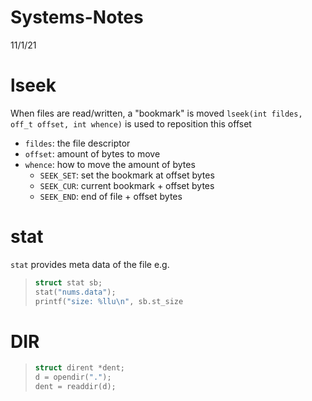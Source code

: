 # Systems-Notes

11/1/21

# lseek

When files are read/written, a "bookmark" is moved
`lseek(int fildes, off_t offset, int whence)` is used to reposition this offset

* `fildes`: the file descriptor
* `offset`: amount of bytes to move
* `whence`: how to move the amount of bytes
  * `SEEK_SET`: set the bookmark at offset bytes
  * `SEEK_CUR`: current bookmark + offset bytes
  * `SEEK_END`: end of file + offset bytes

# stat

`stat` provides meta data of the file e.g.
> ```c
> struct stat sb;
> stat("nums.data");
> printf("size: %llu\n", sb.st_size
> ```

# DIR

> ```c
> struct dirent *dent;
> d = opendir(".");
> dent = readdir(d);
>```


